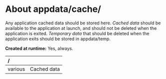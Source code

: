 ﻿# About appdata/cache/
Any application cached data should be stored here. *Cached data* should be available to the application at launch, and should not be deleted when the application is exited. *Temporary data* that should be deleted when the application exits should be stored in appdata/temp.

**Created at runtime:** Yes, always.

| **/**        |                                                                                                      |
|:------------ |:---------------------------------------------------------------------------------------------------- |
| various      | Cached data                                                                                          |         